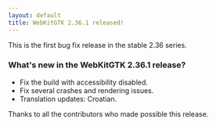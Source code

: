 ```yaml
---
layout: default
title: WebKitGTK 2.36.1 released!
---
```


This is the first bug fix release in the stable 2.36 series.

### What's new in the WebKitGTK 2.36.1 release?

 - Fix the build with accessibility disabled.
 - Fix several crashes and rendering issues.
 - Translation updates: Croatian.

Thanks to all the contributors who made possible this release.
